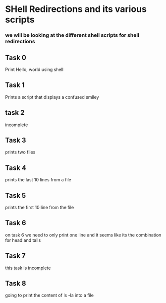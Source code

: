 # SHell Redirections and its various scripts

### we will be looking at the different shell scripts for shell redirections

## Task 0

Print Hello, world using shell

## Task 1 

Prints a script that displays a confused smiley

## task 2

incomplete

## Task 3 

prints two files

## Task 4

prints the last 10 lines from a file 

## Task 5

prints the first 10 line from the file

## Task 6 

on task 6 we need to only print one line and it seems like its the combination for head and tails

## Task 7

this task is incomplete

## Task 8

going to print the content of ls -la into a file


